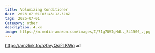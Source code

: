 ```yaml
---
title: Volumizing Conditioner
date: 2025-07-01T05:48:12.626Z
tags: 2025-07-01
Category: other
description: 4.xx
image: https://m.media-amazon.com/images/I/71g7WVIgHdL._SL1500_.jpg
---
```

https://amzlink.to/az0vyQsiPLKWq ad